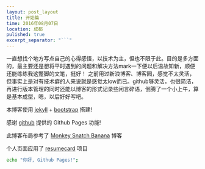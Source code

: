 ```yaml
---
layout: post_layout
title: 开始篇
time: 2016年08月07日
location: 成都
pulished: true
excerpt_separator: "```"
---
```


一直想找个地方写点自己的心得感悟，以技术为主，但也不限于此。目的是多方面的，最主要还是想将平时遇到的问题和解决方法mark一下便以后温故知新，顺便还能练练我这蹩脚的文笔，挺好！
之前用过新浪博客、博客园，感觉不太灵活，但事实上是对有技术癖的人来说就是感觉太low而已。github够灵活，也很简洁，再进行版本管理的同时还能以博客的形式记录些闲言碎语，倒腾了一个小上午，算是基本成型，嗯，以后好好写吧。

本博客使用 [jekyll](http://jekyll.bootcss.com/) + [bootstrap](http://v3.bootcss.com) 搭建!

感谢 [github](https://github.com) 提供的 Github Pages 功能!

此博客布局参考了 [Monkey Snatch Banana](http://www.monkeysnatchbanana.com/) 博客

个人页面应用了 [resumecard](http://ddbullfrog.github.io/resumecard/) 项目


```bash
echo "你好, Github Pages!";
```
